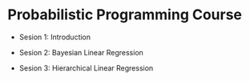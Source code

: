 # Probabilistic Programming Course

* Sesion 1: Introduction

* Sesion 2: Bayesian Linear Regression

* Sesion 3: Hierarchical Linear Regression
